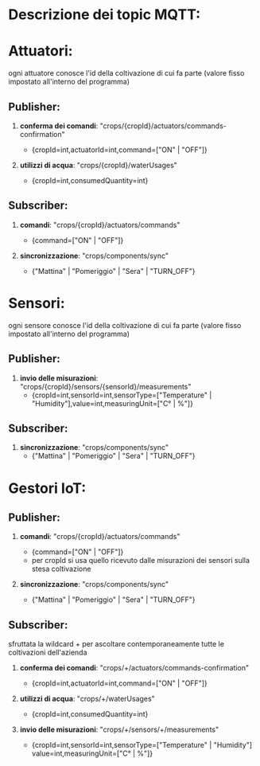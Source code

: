 # Descrizione dei topic MQTT:

# Attuatori:

ogni attuatore conosce l'id della coltivazione di cui fa parte (valore fisso impostato all'interno del programma)

## Publisher:
1.  **conferma dei comandi**: "crops/{cropId}/actuators/commands-confirmation"
    - {cropId=int,actuatorId=int,command=["ON" | "OFF"]}

2. **utilizzi di acqua**: "crops/{cropId}/waterUsages"
    - {cropId=int,consumedQuantity=int}

## Subscriber:
1. **comandi**: "crops/{cropId}/actuators/commands"
    - {command=["ON" | "OFF"]}

2. **sincronizzazione**: "crops/components/sync"
    - {"Mattina" | "Pomeriggio" | "Sera" | "TURN_OFF"}


# Sensori:

ogni sensore conosce l'id della coltivazione di cui fa parte (valore fisso impostato all'interno del programma)

## Publisher:
1. **invio delle misurazioni**: "crops/{cropId}/sensors/{sensorId}/measurements"
    - {cropId=int,sensorId=int,sensorType=["Temperature" | "Humidity"],value=int,measuringUnit=["C° | %"]}

## Subscriber:
1. **sincronizzazione**: "crops/components/sync"
    - {"Mattina" | "Pomeriggio" | "Sera" | "TURN_OFF"}


# Gestori IoT:

## Publisher:
1. **comandi**: "crops/{cropId}/actuators/commands"
    - {command=["ON" | "OFF"]}
    - per cropId si usa quello ricevuto dalle misurazioni dei sensori sulla stesa coltivazione

2. **sincronizzazione**: "crops/components/sync"
    - {"Mattina" | "Pomeriggio" | "Sera" | "TURN_OFF"}

## Subscriber:

sfruttata la wildcard + per ascoltare contemporaneamente tutte le coltivazioni dell'azienda

1.  **conferma dei comandi**: "crops/+/actuators/commands-confirmation"
    - {cropId=int,actuatorId=int,command=["ON" | "OFF"]}

2. **utilizzi di acqua**: "crops/+/waterUsages"
    - {cropId=int,consumedQuantity=int}

1. **invio delle misurazioni**: "crops/+/sensors/+/measurements"
    - {cropId=int,sensorId=int,sensorType=["Temperature" | "Humidity"] value=int,measuringUnit=["C° | %"]}